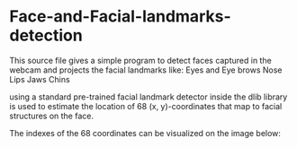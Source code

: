 # Face-and-Facial-landmarks-detection
This source file gives a simple program to detect faces captured in the webcam and projects the facial landmarks like:
Eyes and Eye brows 
Nose
Lips
Jaws
Chins

using a standard pre-trained facial landmark detector inside the dlib library is used to estimate the location of 68 (x, y)-coordinates that map to facial structures on the face.

The indexes of the 68 coordinates can be visualized on the image below:

